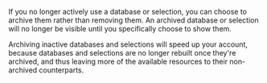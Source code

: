 If you no longer actively use a database or selection, you can choose to archive them rather than removing them. An archived database or selection will no longer be visible until you specifically choose to show them.

Archiving inactive databases and selections will speed up your account, because databases and selections are no longer rebuilt once they're archived, and thus leaving more of the available resources to their non-archived counterparts.
